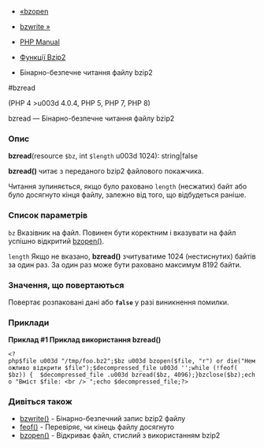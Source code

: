 - [«bzopen](function.bzopen.md)
- [bzwrite »](function.bzwrite.md)

- [PHP Manual](index.md)
- [Функції Bzip2](ref.bzip2.md)
- Бінарно-безпечне читання файлу bzip2

#bzread

(PHP 4 \>u003d 4.0.4, PHP 5, PHP 7, PHP 8)

bzread — Бінарно-безпечне читання файлу bzip2

### Опис

**bzread**(resource `$bz`, int `$length` u003d 1024): string\|false

**bzread()** читає з переданого bzip2 файлового покажчика.

Читання зупиняється, якщо було раховано `length` (несжатих) байт або
було досягнуто кінця файлу, залежно від того, що відбудеться раніше.

### Список параметрів

`bz`
Вказівник на файл. Повинен бути коректним і вказувати на файл успішно
відкритий [bzopen()](function.bzopen.md).

`length`
Якщо не вказано, **bzread()** зчитуватиме 1024 (нестиснутих) байтів за
один раз. За один раз може бути раховано максимум 8192 байти.

### Значення, що повертаються

Повертає розпаковані дані або **`false`** у разі виникнення
помилки.

### Приклади

**Приклад #1 Приклад використання **bzread()****

` <?php$file u003d "/tmp/foo.bz2";$bz u003d bzopen($file, "r") or die("Неможливо відкрити $file");$decompressed_file u003d '';while (!feof( $bz)) {  $decompressed_file .u003d bzread($bz, 4096);}bzclose($bz);echo "Вміст $file: <br />
";echo $decompressed_file;?> `

### Дивіться також

- [bzwrite()](function.bzwrite.md) - Бінарно-безпечний запис bzip2
файлу
- [feof()](function.feof.md) - Перевіряє, чи кінець файлу досягнуто
- [bzopen()](function.bzopen.md) - Відкриває файл, стислий з
використанням bzip2
